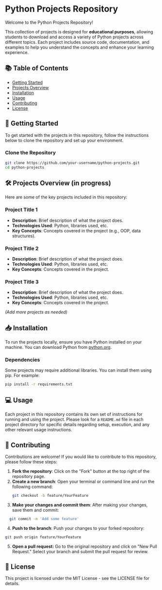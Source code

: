 # Python Projects Repository

Welcome to the Python Projects Repository! 

This collection of projects is designed for **educational purposes**, allowing students to download and access a variety of Python projects across different topics. Each project includes source code, documentation, and examples to help you understand the concepts and enhance your learning experience.

## 📚 Table of Contents
- [Getting Started](#getting-started)
- [Projects Overview](#projects-overview)
- [Installation](#installation)
- [Usage](#usage)
- [Contributing](#contributing)
- [License](#license)

## 🚀 Getting Started
To get started with the projects in this repository, follow the instructions below to clone the repository and set up your environment.

### Clone the Repository
```bash
git clone https://github.com/your-username/python-projects.git
cd python-projects
```

## 🛠️ Projects Overview (in progress)
Here are some of the key projects included in this repository:

### Project Title 1
- **Description**: Brief description of what the project does.
- **Technologies Used**: Python, libraries used, etc.
- **Key Concepts**: Concepts covered in the project (e.g., OOP, data structures).

### Project Title 2
- **Description**: Brief description of what the project does.
- **Technologies Used**: Python, libraries used, etc.
- **Key Concepts**: Concepts covered in the project.

### Project Title 3
- **Description**: Brief description of what the project does.
- **Technologies Used**: Python, libraries used, etc.
- **Key Concepts**: Concepts covered in the project.

*(Add more projects as needed)*

## 📥 Installation
To run the projects locally, ensure you have Python installed on your machine. You can download Python from [python.org](https://www.python.org/downloads/).

### Dependencies
Some projects may require additional libraries. You can install them using pip. For example:
```bash
pip install -r requirements.txt
```

## 💻 Usage
Each project in this repository contains its own set of instructions for running and using the project. Please look for a `README.md` file in each project directory for specific details regarding setup, execution, and any other relevant usage instructions.

## 🤝 Contributing
Contributions are welcome! If you would like to contribute to this repository, please follow these steps:
1. **Fork the repository**: Click on the "Fork" button at the top right of the repository page.
2. **Create a new branch**: Open your terminal or command line and run the following command:
   ```bash
   git checkout -b feature/YourFeature
   ```
3. **Make your changes and commit them**: After making your changes, save them and commit:
  ```bash
    git commit -m 'Add some feature'
  ```
4. **Push to the branch**: Push your changes to your forked repository:
  ```bash
  git push origin feature/YourFeature
  ```
5. **Open a pull request:** Go to the original repository and click on "New Pull Request." Select your branch and submit the pull request for review.

## 📄 License
This project is licensed under the MIT License - see the LICENSE file for details.
